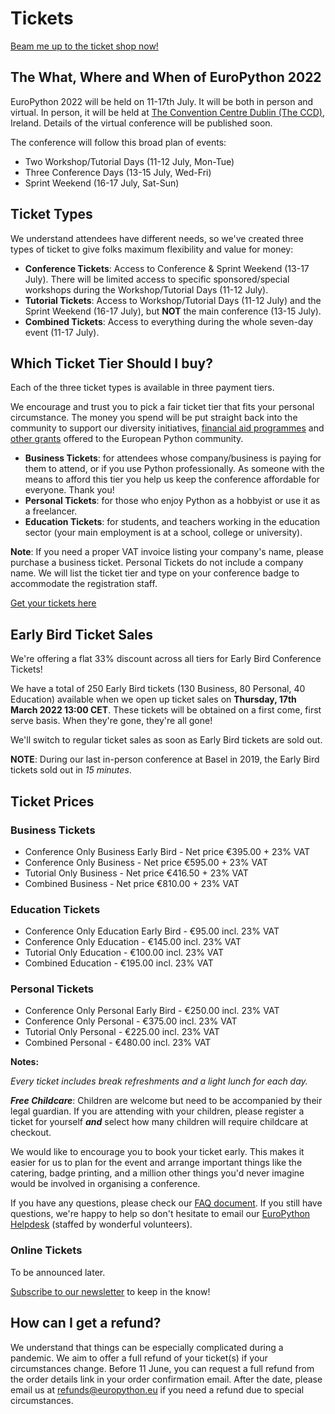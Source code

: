 # Tickets

<a class="button" href="https://tickets.europython.eu">Beam me up to the ticket shop now!</a>

## The What, Where and When of EuroPython 2022

EuroPython 2022 will be held on 11-17th July. It will be both in person and
virtual. In person, it will be held at
[The Convention Centre Dublin (The CCD)](https://www.theccd.ie/), Ireland.
Details of the virtual conference will be published soon.

The conference will follow this broad plan of events:

- Two Workshop/Tutorial Days (11-12 July, Mon-Tue)
- Three Conference Days (13-15 July, Wed-Fri)
- Sprint Weekend (16-17 July, Sat-Sun)

## Ticket Types

We understand attendees have different needs, so we've created three types of
ticket to give folks maximum flexibility and value for money:

- **Conference Tickets**: Access to Conference & Sprint Weekend (13-17 July).
  There will be limited access to specific sponsored/special workshops during
  the Workshop/Tutorial Days (11-12 July).
- **Tutorial Tickets**: Access to Workshop/Tutorial Days (11-12 July) and the
  Sprint Weekend (16-17 July), but **NOT** the main conference (13-15 July).
- **Combined Tickets**: Access to everything during the whole seven-day
  event (11-17 July).

## Which Ticket Tier Should I buy?

Each of the three ticket types is available in three payment tiers.

We encourage and trust you to pick a fair ticket tier that fits your personal
circumstance. The money you spend will be put straight back into the community
to support our diversity initiatives,
[financial aid programmes](https://ep2022.europython.eu/finaid) and
[other grants](https://www.europython-society.org/grants/)
offered to the European Python community. 

- **Business Tickets**: for attendees whose company/business is paying for
  them to attend, or if you use Python professionally. As someone with the
  means to afford this tier you help us keep the conference affordable for
  everyone. Thank you!
- **Personal Tickets**: for those who enjoy Python as a hobbyist or use it as
  a freelancer.
- **Education Tickets**: for students, and teachers working in the education
  sector (your main employment is at a school, college or university). 

**Note**: If you need a proper VAT invoice listing your company's name, please
purchase a business ticket. Personal Tickets do not include a company name. We
will list the ticket tier and type on your conference badge to accommodate the
registration staff. 


<a class="button" href="https://tickets.europython.eu">Get your tickets here</a>


## Early Bird Ticket Sales

We're offering a flat 33% discount across all tiers for Early Bird Conference
Tickets!

We have a total of 250 Early Bird tickets (130 Business, 80 Personal, 40
Education) available when we open up ticket sales on
**Thursday, 17th March 2022 13:00 CET**. These tickets will be obtained on a
first come, first serve basis. When they're gone, they're all gone!

We'll switch to regular ticket sales as soon as Early Bird tickets are sold
out.

**NOTE**: During our last in-person conference at Basel in 2019, the Early Bird
tickets sold out in _15 minutes_.

## Ticket Prices

### Business Tickets

- Conference Only Business Early Bird - Net price €395.00 + 23% VAT
- Conference Only Business - Net price €595.00 + 23% VAT
- Tutorial Only Business - Net price €416.50 + 23% VAT
- Combined Business - Net price €810.00 + 23% VAT

### Education Tickets

- Conference Only Education Early Bird - €95.00 incl. 23% VAT
- Conference Only Education - €145.00 incl. 23% VAT
- Tutorial Only Education - €100.00 incl. 23% VAT
- Combined Education - €195.00 incl. 23% VAT

### Personal Tickets

 - Conference Only Personal Early Bird - €250.00 incl. 23% VAT
 - Conference Only Personal - €375.00 incl. 23% VAT
 - Tutorial Only Personal - €225.00 incl. 23% VAT
 - Combined Personal - €480.00 incl. 23% VAT


**Notes:** 

_Every ticket includes break refreshments and a light lunch for each day._

**_Free Childcare_**: Children are welcome but need to be accompanied by their
legal guardian. If you are attending with your children, please register a
ticket for yourself **_and_** select how many children will require childcare at checkout. 

We would like to encourage you to book your ticket early. This makes it easier
for us to plan for the event and arrange important things like the catering,
badge printing, and a million other things you'd never imagine would be
involved in organising a conference.

If you have any questions, please check our
[FAQ document](https://ep2022.europython.eu/faq). If you still have questions,
we're happy to help so don't hesitate to email our
[EuroPython Helpdesk](mailto:helpdesk@europython.eu) (staffed by wonderful
volunteers).

### Online Tickets

To be announced later.

[Subscribe to our newsletter](https://blog.europython.eu/#/portal/signup) to
keep in the know!

## How can I get a refund?
We understand that things can be especially complicated during a pandemic. We aim to offer a full refund of your ticket(s) if your circumstances change. Before 11 June, you can request a full refund from the order details link in your order confirmation email. After the date, please email us at [refunds@europython.eu](mailto:refunds@europython.eu) if you need a refund due to special circumstances. 
